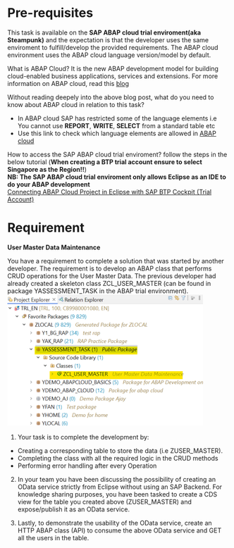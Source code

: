 # Pre-requisites
This task is available on the **SAP ABAP cloud trial enviroment(aka Steampunk)** and the expectation is that the developer uses the same enviroment to fulfill/develop the provided requirements.
The ABAP cloud environment uses the ABAP cloud language version/model by default. 

What is ABAP Cloud? It is the new ABAP development model for building cloud-enabled business applications, services and extensions.
For more information on ABAP cloud, read this [blog](https://community.sap.com/t5/technology-blogs-by-sap/abap-cloud-what-does-it-comprise/ba-p/13563607)

Without reading deepely into the above blog post, what do you need to know about ABAP cloud in relation to this task?
- In ABAP cloud SAP has restricted some of the language elements i.e You cannot use **REPORT**, **WRITE**, **SELECT** from a standard table etc
- Use this link to check which language elements are allowed in [ABAP cloud](https://help.sap.com/doc/abapdocu_cp_index_htm/CLOUD/en-US/index.htm?file=abenrestricted_abap_elements.htm)

How to access the SAP ABAP cloud trial enviroment? follow the steps in the below tutorial (**When creating a BTP trial account ensure to select Singapore as the Region!!**)   
**NB: The SAP ABAP cloud trial enviroment only allows Eclipse as an IDE to do your ABAP development**   
[Connecting ABAP Cloud Project in Eclipse with SAP BTP Cockpit (Trial Account)](https://www.linkedin.com/pulse/connecting-abap-cloud-project-eclipse-sap-btp-cockpit-castro-cholan-d33fe/)

# Requirement
**User Master Data Maintenance**

You have a requirement to complete a solution that was started by another developer. The requirement is to develop an ABAP class that performs CRUD operations for the User Master Data. 
The previous developer had already created a skeleton class ZCL_USER_MASTER (can be found in package YASSESSMENT_TASK in the ABAP trial environment). ![](AssessmentPackage.png)

1. Your task is to complete the development by: 
-	Creating a corresponding table to store the data (i.e ZUSER_MASTER).
-	Completing the class with all the required logic in the CRUD methods
-	Performing error handling after every Operation
 
2. In your team you have been discussing the possibility of creating an OData service strictly from Eclipse without using an SAP Backend. 
   For knowledge sharing purposes, you have been tasked to create a CDS view for the table you created above (ZUSER_MASTER) and expose/publish it as an OData service.

3. Lastly, to demonstrate the usability of the OData service, create an HTTP ABAP class (API) to consume the above OData service and GET all the users in the table.

